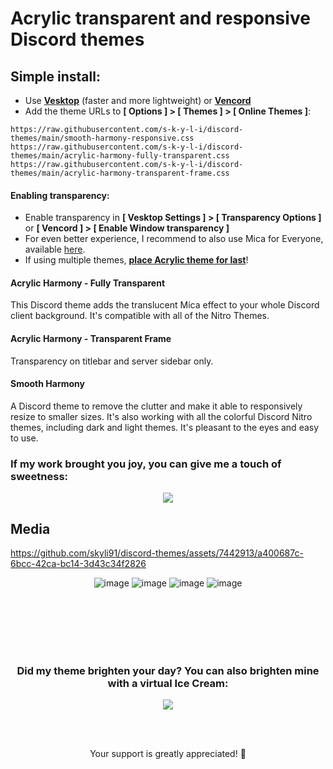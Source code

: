 

# Acrylic transparent and responsive Discord themes 

## Simple install:

- Use [**Vesktop**](https://github.com/Vencord/Vesktop/releases) (faster and more lightweight) or [**Vencord**](https://vencord.dev/download/)
- Add the theme URLs to **[ Options ] > [ Themes ] > [ Online Themes ]**:

```
https://raw.githubusercontent.com/s-k-y-l-i/discord-themes/main/smooth-harmony-responsive.css
https://raw.githubusercontent.com/s-k-y-l-i/discord-themes/main/acrylic-harmony-fully-transparent.css
https://raw.githubusercontent.com/s-k-y-l-i/discord-themes/main/acrylic-harmony-transparent-frame.css
```
#### Enabling transparency:
 - Enable transparency in **[ Vesktop Settings ] > [ Transparency Options ]** <br>
   or **[ Vencord ] > [ Enable Window transparency ]**
 - For even better experience, I recommend to also use Mica for Everyone, available [here](https://github.com/MicaForEveryone/MicaForEveryone/releases).
 - If using multiple themes, <u>**place Acrylic theme for last**</u>!

#### Acrylic Harmony - Fully Transparent
This Discord theme adds the translucent Mica effect to your whole Discord client background. It's compatible with all of the Nitro Themes.  

#### Acrylic Harmony - Transparent Frame
Transparency on titlebar and server sidebar only.

#### Smooth Harmony
A Discord theme to remove the clutter and make it able to responsively resize to smaller sizes. It's also working with all the colorful Discord Nitro themes, including dark and light themes. It's pleasant to the eyes and easy to use.

### If my work brought you joy, you can give me a touch of sweetness:
<div align="center">
<a href="https://www.buymeacoffee.com/skyli">
  <img src="https://img.buymeacoffee.com/button-api/?text=Buy me an Ice Cream&emoji=🍧&slug=skyli&button_colour=FFB1BB&font_colour=ffffff&font_family=Poppins&outline_colour=000000&coffee_colour=FFDD00" />
</a>
</div>

## Media

https://github.com/skyli91/discord-themes/assets/7442913/a400687c-6bcc-42ca-bc14-3d43c34f2826

<div align="center">

![image](https://github.com/skyli91/discord-themes/assets/7442913/995cdf99-67fc-42c6-8a04-c85e9a2e69fb)
![image](https://github.com/skyli91/discord-themes/assets/7442913/5ee12b75-17a3-4185-8939-c2aa799280d6)
![image](https://github.com/skyli91/discord-themes/assets/7442913/cb7faaea-5cdd-4671-854b-cecdd743b160)
![image](https://github.com/skyli91/discord-themes/assets/7442913/7c671e4f-76c1-44cb-b645-f521a15792be)

<br><br><br><br><br>

### Did my theme brighten your day? You can also brighten mine with a virtual Ice Cream:

<a href="https://www.buymeacoffee.com/skyli">
  <img src="https://img.buymeacoffee.com/button-api/?text=Buy me an Ice Cream&emoji=🍧&slug=skyli&button_colour=FFB1BB&font_colour=ffffff&font_family=Poppins&outline_colour=000000&coffee_colour=FFDD00" />
</a>

<br><br>

Your support is greatly appreciated! 🌟
</div>
<br><br><br>


